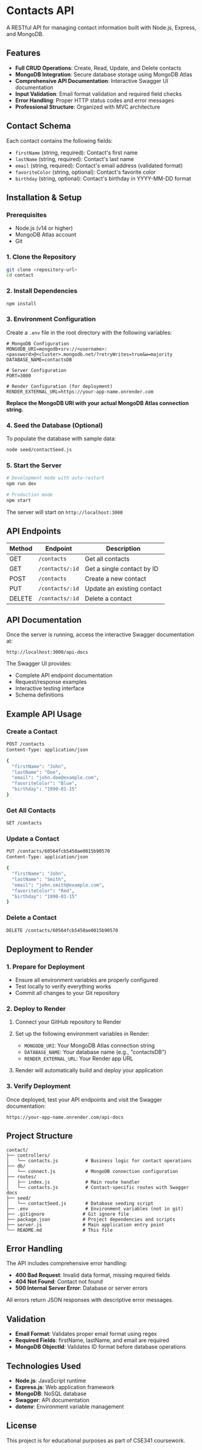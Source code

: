# Contacts API

A RESTful API for managing contact information built with Node.js, Express, and MongoDB.

## Features

- **Full CRUD Operations**: Create, Read, Update, and Delete contacts
- **MongoDB Integration**: Secure database storage using MongoDB Atlas
- **Comprehensive API Documentation**: Interactive Swagger UI documentation
- **Input Validation**: Email format validation and required field checks
- **Error Handling**: Proper HTTP status codes and error messages
- **Professional Structure**: Organized with MVC architecture

## Contact Schema

Each contact contains the following fields:

- `firstName` (string, required): Contact's first name
- `lastName` (string, required): Contact's last name  
- `email` (string, required): Contact's email address (validated format)
- `favoriteColor` (string, optional): Contact's favorite color
- `birthday` (string, optional): Contact's birthday in YYYY-MM-DD format

## Installation & Setup

### Prerequisites

- Node.js (v14 or higher)
- MongoDB Atlas account
- Git

### 1. Clone the Repository

```bash
git clone <repository-url>
cd contact
```

### 2. Install Dependencies

```bash
npm install
```

### 3. Environment Configuration

Create a `.env` file in the root directory with the following variables:

```env
# MongoDB Configuration
MONGODB_URI=mongodb+srv://<username>:<password>@<cluster>.mongodb.net/?retryWrites=true&w=majority
DATABASE_NAME=contactsDB

# Server Configuration
PORT=3000

# Render Configuration (for deployment)
RENDER_EXTERNAL_URL=https://your-app-name.onrender.com
```

**Replace the MongoDB URI with your actual MongoDB Atlas connection string.**

### 4. Seed the Database (Optional)

To populate the database with sample data:

```bash
node seed/contactSeed.js
```

### 5. Start the Server

```bash
# Development mode with auto-restart
npm run dev

# Production mode
npm start
```

The server will start on `http://localhost:3000`

## API Endpoints

| Method | Endpoint | Description |
|--------|----------|-------------|
| GET | `/contacts` | Get all contacts |
| GET | `/contacts/:id` | Get a single contact by ID |
| POST | `/contacts` | Create a new contact |
| PUT | `/contacts/:id` | Update an existing contact |
| DELETE | `/contacts/:id` | Delete a contact |

## API Documentation

Once the server is running, access the interactive Swagger documentation at:

```
http://localhost:3000/api-docs
```

The Swagger UI provides:
- Complete API endpoint documentation
- Request/response examples
- Interactive testing interface
- Schema definitions

## Example API Usage

### Create a Contact

```bash
POST /contacts
Content-Type: application/json

{
  "firstName": "John",
  "lastName": "Doe",
  "email": "john.doe@example.com",
  "favoriteColor": "Blue",
  "birthday": "1990-01-15"
}
```

### Get All Contacts

```bash
GET /contacts
```

### Update a Contact

```bash
PUT /contacts/60564fcb5450ae0015b90570
Content-Type: application/json

{
  "firstName": "John",
  "lastName": "Smith",
  "email": "john.smith@example.com",
  "favoriteColor": "Red",
  "birthday": "1990-01-15"
}
```

### Delete a Contact

```bash
DELETE /contacts/60564fcb5450ae0015b90570
```

## Deployment to Render

### 1. Prepare for Deployment

- Ensure all environment variables are properly configured
- Test locally to verify everything works
- Commit all changes to your Git repository

### 2. Deploy to Render

1. Connect your GitHub repository to Render
2. Set up the following environment variables in Render:
   - `MONGODB_URI`: Your MongoDB Atlas connection string
   - `DATABASE_NAME`: Your database name (e.g., "contactsDB")
   - `RENDER_EXTERNAL_URL`: Your Render app URL

3. Render will automatically build and deploy your application

### 3. Verify Deployment

Once deployed, test your API endpoints and visit the Swagger documentation:

```
https://your-app-name.onrender.com/api-docs
```

## Project Structure

```
contact/
├── controllers/
│   └── contacts.js          # Business logic for contact operations
├── db/
│   └── connect.js           # MongoDB connection configuration
├── routes/
│   ├── index.js             # Main route handler
│   └── contacts.js          # Contact-specific routes with Swagger docs
├── seed/
│   └── contactSeed.js       # Database seeding script
├── .env                     # Environment variables (not in git)
├── .gitignore              # Git ignore file
├── package.json            # Project dependencies and scripts
├── server.js               # Main application entry point
└── README.md               # This file
```

## Error Handling

The API includes comprehensive error handling:

- **400 Bad Request**: Invalid data format, missing required fields
- **404 Not Found**: Contact not found
- **500 Internal Server Error**: Database or server errors

All errors return JSON responses with descriptive error messages.

## Validation

- **Email Format**: Validates proper email format using regex
- **Required Fields**: firstName, lastName, and email are required
- **MongoDB ObjectId**: Validates ID format before database operations

## Technologies Used

- **Node.js**: JavaScript runtime
- **Express.js**: Web application framework
- **MongoDB**: NoSQL database
- **Swagger**: API documentation
- **dotenv**: Environment variable management

## License

This project is for educational purposes as part of CSE341 coursework. 